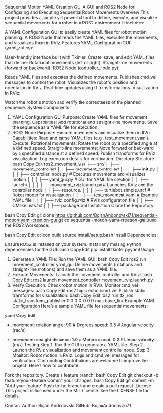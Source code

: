 Sequential Motion YAML Creation GUI
A GUI and ROS2 Node for Configuring and Executing Sequential Robot Movements
Overview
This project provides a simple yet powerful tool to define, execute, and visualize sequential movements for a robot in a ROS2 environment. It includes:

A YAML Configuration GUI to easily create YAML files for robot motion planning.
A ROS2 Node that reads the YAML files, executes the movements, and visualizes them in RViz.
Features
YAML Configuration GUI (yaml_gui.py):

User-friendly interface built with Tkinter.
Create, save, and edit YAML files that define:
Rotational movements (left or right).
Straight-line movements (forward or backward).
ROS2 Node (controller_node.py):

Reads YAML files and executes the defined movements.
Publishes cmd_vel messages to control the robot.
Visualizes the robot's position and orientation in RViz.
Real-time updates using tf transformations.
Visualization in RViz:

Watch the robot's motion and verify the correctness of the planned sequence.
System Components
1. YAML Configuration GUI
Purpose: Create YAML files for movement planning.
Capabilities:
Add rotational and straight-line movements.
Save the sequence as a YAML file for execution.
2. ROS2 Node
Purpose: Execute movements and visualize them in RViz.
Capabilities:
Read and parse YAML files (e.g., test_movement.yaml).
Execute:
Rotational movements: Rotate the robot by a specified angle at a defined speed.
Straight-line movements: Move forward or backward by a specified distance at a defined speed.
Publish transforms for RViz visualization.
Log execution details for verification.
Directory Structure
bash
Copy
Edit
ros2_movement_ws/
├── src/
│   ├── movement_controller/
│   │   ├── movement_controller/
│   │   │   ├── __init__.py
│   │   │   ├── controller_node.py      # Executes movements and visualizes motion
│   │   │   ├── yaml_gui.py             # GUI for YAML file creation
│   │   ├── launch/
│   │   │   ├── movement_rviz.launch.py # Launches RViz and the controller node
│   │   ├── resource/
│   │   │   ├── turtlebot_simple.urdf   # Robot model for visualization
│   │   │   ├── test_movement.yaml      # Example YAML file
│   │   │   ├── rviz_config.rviz        # RViz configuration file
│   │   ├── CMakeLists.txt
│   │   ├── package.xml
Installation
Clone the Repository:

bash
Copy
Edit
git clone https://github.com/BojanAndonovski71/sequential-motion-yaml-creation-gui.git
cd sequential-motion-yaml-creation-gui
Build the ROS2 Workspace:

bash
Copy
Edit
colcon build
source install/setup.bash
Install Dependencies:

Ensure ROS2 is installed on your system.
Install any missing Python dependencies for the GUI:
bash
Copy
Edit
pip install tkinter pyyaml
Usage
1. Generate a YAML File:
Run the YAML GUI:
bash
Copy
Edit
ros2 run movement_controller yaml_gui
Define movements (rotations and straight-line motions) and save them as a YAML file.
2. Execute Movements:
Launch the movement controller and RViz:
bash
Copy
Edit
ros2 launch movement_controller movement_rviz.launch.py
3. Verify Execution:
Check robot motion in RViz.
Monitor cmd_vel messages:
bash
Copy
Edit
ros2 topic echo /cmd_vel
Publish static transforms for visualization:
bash
Copy
Edit
ros2 run tf2_ros static_transform_publisher 0.0 0 0. 0 0 0 map base_link
Example YAML Configuration
Here’s a sample YAML file for sequential movements:

yaml
Copy
Edit
- movement: rotation
  angle: 90    # Degrees
  speed: 0.5   # Angular velocity (rad/s)

- movement: straight
  distance: 1.0  # Meters
  speed: 0.2     # Linear velocity (m/s)
Testing
Step 1: Run the GUI to generate a YAML file.
Step 2: Launch the RViz visualization and movement controller node.
Step 3: Monitor:
Robot motion in RViz.
Logs and cmd_vel messages for verification.
Contributing
Contributions are welcome to improve the project! Here’s how to contribute:

Fork the repository.
Create a feature branch:
bash
Copy
Edit
git checkout -b feature/your-feature
Commit your changes:
bash
Copy
Edit
git commit -m "Add your feature"
Push to the branch and create a pull request.
License
This project is licensed under the MIT License. See the LICENSE file for details.

Contact
Author: Bojan Andonovski
GitHub: BojanAndonovski71
